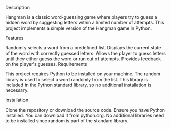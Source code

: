 Description

Hangman is a classic word-guessing game where players try to guess a hidden word by suggesting letters within a limited number of attempts. This project implements a simple version of the Hangman game in Python.

Features

Randomly selects a word from a predefined list.
Displays the current state of the word with correctly guessed letters.
Allows the player to guess letters until they either guess the word or run out of attempts.
Provides feedback on the player's guesses.
Requirements

This project requires Python to be installed on your machine. The random library is used to select a word randomly from the list. This library is included in the Python standard library, so no additional installation is necessary.

Installation

Clone the repository or download the source code.
Ensure you have Python installed. You can download it from python.org.
No additional libraries need to be installed since random is part of the standard library.